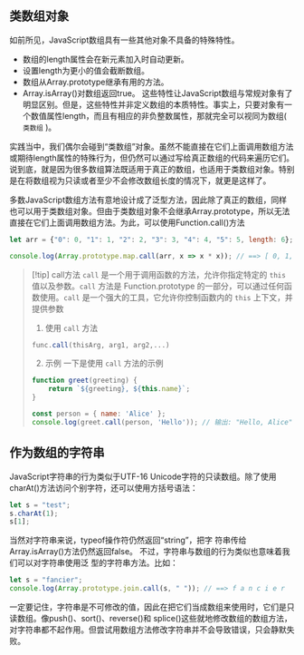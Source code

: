 ## 类数组对象
如前所见，JavaScript数组具有一些其他对象不具备的特殊特性。
- 数组的length属性会在新元素加入时自动更新。
- 设置length为更小的值会截断数组。
- 数组从Array.prototype继承有用的方法。
- Array.isArray()对数组返回true。
这些特性让JavaScript数组与常规对象有了明显区别。但是，这些特性并非定义数组的本质特性。事实上，只要对象有一个数值属性length，而且有相应的非负整数属性，那就完全可以视同为数组( `类数组` )。

实践当中，我们偶尔会碰到“类数组”对象。虽然不能直接在它们上面调用数组方法或期待length属性的特殊行为，但仍然可以通过写给真正数组的代码来遍历它们。说到底，就是因为很多数组算法既适用于真正的数组，也适用于类数组对象。特别是在将数组视为只读或者至少不会修改数组长度的情况下，就更是这样了。

多数JavaScript数组方法有意地设计成了泛型方法，因此除了真正的数组，同样也可以用于类数组对象。但由于类数组对象不会继承Array.prototype，所以无法直接在它们上面调用数组方法。为此，可以使用Function.call()方法

```js
let arr = {"0": 0, "1": 1, "2": 2, "3": 3, "4": 4, "5": 5, length: 6};

console.log(Array.prototype.map.call(arr, x => x * x)); // ==> [ 0, 1, 4, 9, 16, 25 ]
```

> [!tip] call方法
> `call` 是一个用于调用函数的方法，允许你指定特定的 `this` 值以及参数。`call` 方法是 Function.prototype 的一部分，可以通过任何函数使用。`call` 是一个强大的工具，它允许你控制函数内的 `this` 上下文，并提供参数
> 1. 使用 `call` 方法
> ```js
> func.call(thisArg, arg1, arg2,...)
> ```
> 2. 示例
> 一下是使用 `call` 方法的示例
> ```js
> function greet(greeting) {
>     return `${greeting}, ${this.name}`;
> }
> 
> const person = { name: 'Alice' };
> console.log(greet.call(person, 'Hello')); // 输出: "Hello, Alice"
> ```

## 作为数组的字符串
JavaScript字符串的行为类似于UTF-16 Unicode字符的只读数组。除了使用charAt()方法访问个别字符，还可以使用方括号语法：
```js
let s = "test";
s.charAt(1);
s[1];
```

当然对字符串来说，typeof操作符仍然返回“string”，把字
符串传给Array.isArray()方法仍然返回false。
不过，字符串与数组的行为类似也意味着我们可以对字符串使用泛
型的字符串方法。比如：
```js
let s = "fancier";
console.log(Array.prototype.join.call(s, " ")); // ==> f a n c i e r
```
一定要记住，字符串是不可修改的值，因此在把它们当成数组来使用时，它们是只读数组。像push()、sort()、reverse()和
splice()这些就地修改数组的数组方法，对字符串都不起作用。但尝试用数组方法修改字符串并不会导致错误，只会静默失败。

